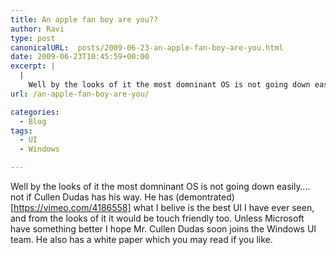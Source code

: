 ```yaml
---
title: An apple fan boy are you??
author: Ravi
type: post
canonicalURL:  posts/2009-06-23-an-apple-fan-boy-are-you.html
date: 2009-06-23T10:45:59+00:00
excerpt: |
  |
    Well by the looks of it the most domninant OS is not going down easily.... not if Cullen Dudas has his way. He has demontrated what I belive is the best UI I have ever seen, and from the looks of it it would be touch friendly too. Unless Microsoft have something better I hope Mr. Cullen Dudas soon joins the Windows UI team. He also has a white paper which you may read if you like.
url: /an-apple-fan-boy-are-you/

categories:
  - Blog
tags:
  - UI
  - Windows

---
```

Well by the looks of it the most domninant OS is not going down easily&#8230;. not if Cullen Dudas has his way. He has (demontrated)[https://vimeo.com/4186558] what I belive is the best UI I have ever seen, and from the looks of it it would be touch friendly too. Unless Microsoft have something better I hope Mr. Cullen Dudas soon joins the Windows UI team. He also has a white paper which you may read if you like.
